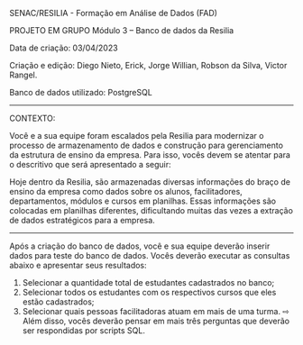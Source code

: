 SENAC/RESILIA - Formação em Análise de Dados (FAD)

PROJETO EM GRUPO Módulo 3 – Banco de dados da Resilia

Data de criação: 03/04/2023

Criação e edição: Diego Nieto, Erick, Jorge Willian, Robson da Silva, Victor Rangel.

Banco de dados utilizado: PostgreSQL

----------------------------------------------------------------------------------------

CONTEXTO:

Você e a sua equipe foram escalados pela Resilia para modernizar o processo
de armazenamento de dados e construção para gerenciamento da
estrutura de ensino da empresa.
Para isso, vocês devem se atentar para o descritivo que será apresentado a
seguir:


Hoje dentro da Resilia, são armazenadas diversas informações do braço
de ensino da empresa como dados sobre os alunos, facilitadores,
departamentos, módulos e cursos em planilhas. Essas informações são
colocadas em planilhas diferentes, dificultando muitas das vezes a
extração de dados estratégicos para a empresa.

----------------------------------------------------------------------------------------

Após a criação do banco de dados, você e sua equipe deverão inserir dados para teste do banco
de dados. Vocês deverão executar as consultas abaixo e apresentar seus resultados:
1. Selecionar a quantidade total de estudantes cadastrados no banco;
2. Selecionar todos os estudantes com os respectivos cursos que eles estão cadastrados;
3. Selecionar quais pessoas facilitadoras atuam em mais de uma turma.
⇨ Além disso, vocês deverão pensar em mais três perguntas que deverão ser respondidas por
scripts SQL.
